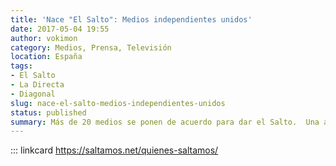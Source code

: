 ```yaml
---
title: 'Nace "El Salto": Medios independientes unidos'
date: 2017-05-04 19:55
author: vokimon
category: Medios, Prensa, Televisión
location: España
tags:
- El Salto
- La Directa
- Diagonal
slug: nace-el-salto-medios-independientes-unidos
status: published
summary: Más de 20 medios se ponen de acuerdo para dar el Salto.  Una alianza de más de 20 proyectos de diferentes territorios, temáticas y soportes (web, radio, vídeo, foto, papel) ya están participando del proceso y cada semana hay nuevas incorporaciones. (...)»
---
```


::: linkcard https://saltamos.net/quienes-saltamos/


